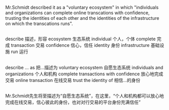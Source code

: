 Mr.Schmidt described it as a "voluntary ecosystem" in which "individuals and organizations can complete online transcations with confidence, trusting
the identities of each other and the identities of the infrastructure on which the transcations runs".

## 
describe 描述，形容
ecosystem 生态系统
individual 个人，个体
complete 完成
transaction 交易
confidence 信心，信任
identity 身份
infrastructure 基础设施
run 运行

##
describe ... as 把...描述为
voluntary ecosystem 自愿生态系统
individuals and organizations 个人和机构
complete transactions with confidence 放心地完成交易
online transaction 在线交易
trust the identity of 相信...的身份

##
Mr.Schmidt先生将至描述为“自愿生态系统”，在这里，“个人和机构都可以放心地完成在线交易，信心彼此的身份，也对对行交易的平台身份充满信任”
